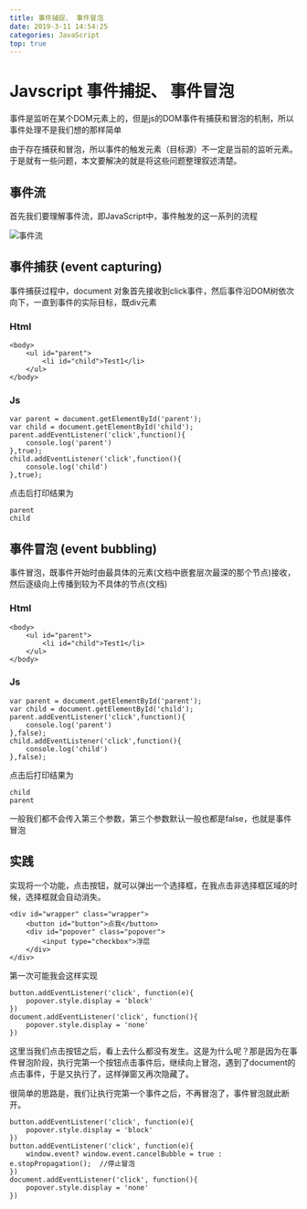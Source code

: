 ```yaml
---
title: 事件捕捉、 事件冒泡
date: 2019-3-11 14:54:25
categories: JavaScript 
top: true
---
```

# Javscript 事件捕捉、 事件冒泡

事件是监听在某个DOM元素上的，但是js的DOM事件有捕获和冒泡的机制，所以事件处理不是我们想的那样简单

由于存在捕获和冒泡，所以事件的触发元素（目标源）不一定是当前的监听元素。于是就有一些问题，本文要解决的就是将这些问题整理叙述清楚。

## 事件流
首先我们要理解事件流，即JavaScript中，事件触发的这一系列的流程

![事件流](/images/capture.png)

## 事件捕获 (event capturing)

事件捕获过程中，document 对象首先接收到click事件，然后事件沿DOM树依次向下，一直到事件的实际目标，既div元素

### Html
```[html]
<body>
    <ul id="parent">
        <li id="child">Test1</li>
    </ul>
</body>
```
### Js
```[javascript]
var parent = document.getElementById('parent');
var child = document.getElementById('child');
parent.addEventListener('click',function(){
    console.log('parent')
},true);
child.addEventListener('click',function(){
    console.log('child')
},true);
```
点击后打印结果为

    parent
    child
    

## 事件冒泡 (event bubbling)

事件冒泡，既事件开始时由最具体的元素(文档中嵌套层次最深的那个节点)接收，然后逐级向上传播到较为不具体的节点(文档)

### Html
```[html]
<body>
    <ul id="parent">
        <li id="child">Test1</li>
    </ul>
</body>
```

### Js
```[javascript]
var parent = document.getElementById('parent');
var child = document.getElementById('child');
parent.addEventListener('click',function(){
    console.log('parent')
},false);
child.addEventListener('click',function(){
    console.log('child')
},false);
```
点击后打印结果为

    child
    parent

一般我们都不会传入第三个参数，第三个参数默认一般也都是false，也就是事件冒泡

## 实践

实现将一个功能，点击按钮，就可以弹出一个选择框，在我点击非选择框区域的时候，选择框就会自动消失。
```[html]
<div id="wrapper" class="wrapper">
    <button id="button">点我</button>
    <div id="popover" class="popover">
        <input type="checkbox">浮层
    </div>
</div>  
```
第一次可能我会这样实现
```[javascript]
button.addEventListener('click', function(e){
    popover.style.display = 'block'
})
document.addEventListener('click', function(){
    popover.style.display = 'none'
})
```
这里当我们点击按钮之后，看上去什么都没有发生。这是为什么呢？那是因为在事件冒泡阶段，执行完第一个按钮点击事件后，继续向上冒泡，遇到了document的点击事件，于是又执行了，这样弹窗又再次隐藏了。

很简单的思路是，我们让执行完第一个事件之后，不再冒泡了，事件冒泡就此断开。
```[javascript]
button.addEventListener('click', function(e){
    popover.style.display = 'block'
})
button.addEventListener('click', function(e){
    window.event? window.event.cancelBubble = true : e.stopPropagation();  //停止冒泡
})
document.addEventListener('click', function(){
    popover.style.display = 'none'
})
```
